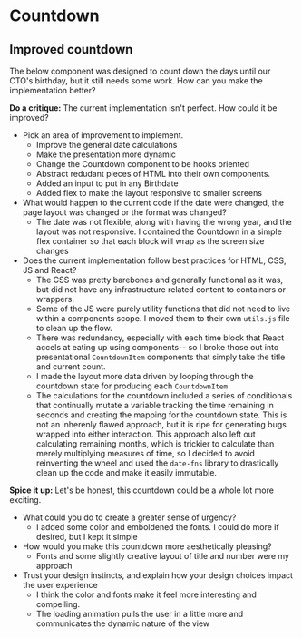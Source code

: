 # Countdown

## Improved countdown
The below component was designed to count down the days until our CTO's birthday, but it still needs some work. How can you make the implementation better?

**Do a critique:** The current implementation isn't perfect. How could it be improved?

* Pick an area of improvement to implement.
  * Improve the general date calculations 
  * Make the presentation more dynamic
  * Change the Countdown component to be hooks oriented
  * Abstract redudant pieces of HTML into their own components.
  * Added an input to put in any Birthdate
  * Added flex to make the layout responsive to smaller screens
* What would happen to the current code if the date were changed, the page layout was changed or the format was changed?
  * The date was not flexible, along with having the wrong year, and the layout was not responsive. I contained the Countdown in a simple flex container so that each block will wrap as the screen size changes
* Does the current implementation follow best practices for HTML, CSS, JS and React?
  * The CSS was pretty barebones and generally functional as it was, but did not have any infrastructure related content to containers or wrappers.
  * Some of the JS were purely utility functions that did not need to live within a components scope. I moved them to their own `utils.js` file to clean up the flow.
  * There was redundancy, especially with each time block that React accels at eating up using components-- so I broke those out into presentational `CountdownItem` components that simply take the title and current count.
  * I made the layout more data driven by looping through the countdown state for producing each `CountdownItem`
  * The calculations for the countdown included a series of conditionals that continually mutate a variable tracking the time remaining in seconds and creating the mapping for the countdown state. This is not an inherenly flawed approach, but it is ripe for generating bugs wrapped into either interaction. This approach also left out calculating remaining months, which is trickier to calculate than merely multiplying measures of time, so I decided to avoid reinventing the wheel and used the `date-fns` library to drastically clean up the code and make it easily immutable.

**Spice it up:** Let's be honest, this countdown could be a whole lot more exciting.

* What could you do to create a greater sense of urgency?
  * I added some color and emboldened the fonts. I could do more if desired, but I kept it simple
* How would you make this countdown more aesthetically pleasing?
  * Fonts and some slightly creative layout of title and number were my approach
* Trust your design instincts, and explain how your design choices impact the user experience
  * I think the color and fonts make it feel more interesting and compelling. 
  * The loading animation pulls the user in a little more and communicates the dynamic nature of the view
